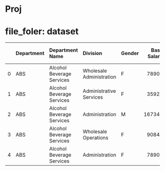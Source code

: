 # Proj

# file_foler: dataset
|    | Department   | Department Name           | Division                 | Gender   |   Base Salary |   2020 Overtime Pay |   2020 Longevity Pay | Grade   |
|---:|:-------------|:--------------------------|:-------------------------|:---------|--------------:|--------------------:|---------------------:|:--------|
|  0 | ABS          | Alcohol Beverage Services | Wholesale Administration | F        |         78902 |              199.17 |                 0    | 18      |
|  1 | ABS          | Alcohol Beverage Services | Administrative Services  | F        |         35926 |                0    |              4038.91 | 16      |
|  2 | ABS          | Alcohol Beverage Services | Administration           | M        |        167345 |                0    |                 0    | M2      |
|  3 | ABS          | Alcohol Beverage Services | Wholesale Operations     | F        |         90848 |                0    |              5717.68 | 21      |
|  4 | ABS          | Alcohol Beverage Services | Administration           | F        |         78902 |              205.16 |              2460.24 | 18      |